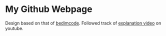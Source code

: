 # My Github Webpage

Design based on that of [bedimcode](https://github.com/bedimcode/responsive-portfolio-website-Alexa). Followed track of [explanation video](https://www.youtube.com/watch?v=27JtRAI3QO8&t=412s) on youtube.